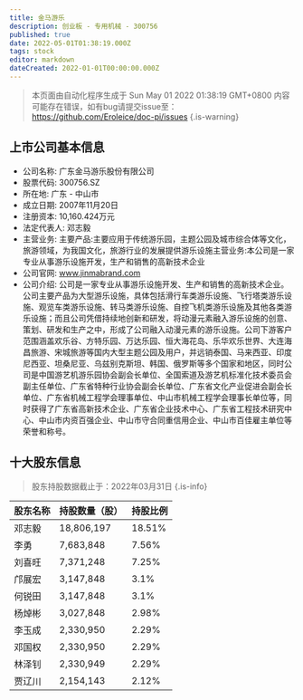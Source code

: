 ```yaml
---
title: 金马游乐
description: 创业板 - 专用机械 - 300756
published: true
date: 2022-05-01T01:38:19.000Z
tags: stock
editor: markdown
dateCreated: 2022-01-01T00:00:00.000Z
---
```


> 本页面由自动化程序生成于 Sun May 01 2022 01:38:19 GMT+0800
> 内容可能存在错误，如有bug请提交issue至：https://github.com/Eroleice/doc-pi/issues
{.is-warning}

## 上市公司基本信息
- 公司名称: 广东金马游乐股份有限公司
- 股票代码: 300756.SZ
- 所在地: 广东 - 中山市
- 成立日期: 2007年11月20日
- 注册资本: 10,160.424万元
- 法定代表人: 邓志毅
- 主营业务: 主要产品:主要应用于传统游乐园，主题公园及城市综合体等文化，旅游领域，为我国文化，旅游行业的发展提供游乐设施主营业务:本公司是一家专业从事游乐设施开发，生产和销售的高新技术企业
- 公司官网: www.jinmabrand.com
- 公司介绍: 公司是一家专业从事游乐设施开发、生产和销售的高新技术企业。公司主要产品为大型游乐设施，具体包括滑行车类游乐设施、飞行塔类游乐设施、观览车类游乐设施、转马类游乐设施、自控飞机类游乐设施及其他各类游乐设施；而且公司凭借持续地创新和研发，将动漫元素融入游乐设施的创意、策划、研发和生产之中，形成了公司融入动漫元素的游乐设施。公司下游客户范围涵盖欢乐谷、方特乐园、万达乐园、恒大海花岛、乐华欢乐世界、大连海昌旅游、宋城旅游等国内大型主题公园及用户，并远销泰国、马来西亚、印度尼西亚、坦桑尼亚、乌兹别克斯坦、韩国、俄罗斯等多个国家和地区，同时公司是中国游艺机游乐园协会副会长单位、全国索道及游艺机标准化技术委员会副主任单位、广东省特种行业协会副会长单位、广东省文化产业促进会副会长单位、广东省机械工程学会理事单位、中山市机械工程学会理事长单位等，同时获得了广东省高新技术企业、广东省企业技术中心、广东省工程技术研究中心、中山市内资百强企业、中山市守合同重信用企业、中山市百佳雇主单位等荣誉和称号。


## 十大股东信息
> 股东持股数据截止于：2022年03月31日
{.is-info}

| 股东名称 | 持股数量（股） | 持股比例 |
| --- | --- | --- |
| 邓志毅 | 18,806,197 | 18.51% |
| 李勇 | 7,683,848 | 7.56% |
| 刘喜旺 | 7,371,248 | 7.25% |
| 邝展宏 | 3,147,848 | 3.1% |
| 何锐田 | 3,147,848 | 3.1% |
| 杨焯彬 | 3,027,848 | 2.98% |
| 李玉成 | 2,330,950 | 2.29% |
| 邓国权 | 2,330,950 | 2.29% |
| 林泽钊 | 2,330,949 | 2.29% |
| 贾辽川 | 2,154,143 | 2.12% |




